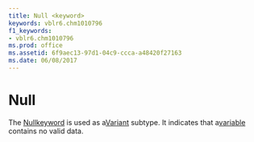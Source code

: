 ```yaml
---
title: Null <keyword>
keywords: vblr6.chm1010796
f1_keywords:
- vblr6.chm1010796
ms.prod: office
ms.assetid: 6f9aec13-97d1-04c9-ccca-a48420f27163
ms.date: 06/08/2017
---
```



# Null <keyword>

The [Null](../../Glossary/vbe-glossary.md#Null)[keyword](../../Glossary/vbe-glossary.md#keyword) is used as a[Variant](../../Glossary/vbe-glossary.md#Variant) subtype. It indicates that a[variable](../../Glossary/vbe-glossary.md#variable) contains no valid data.


